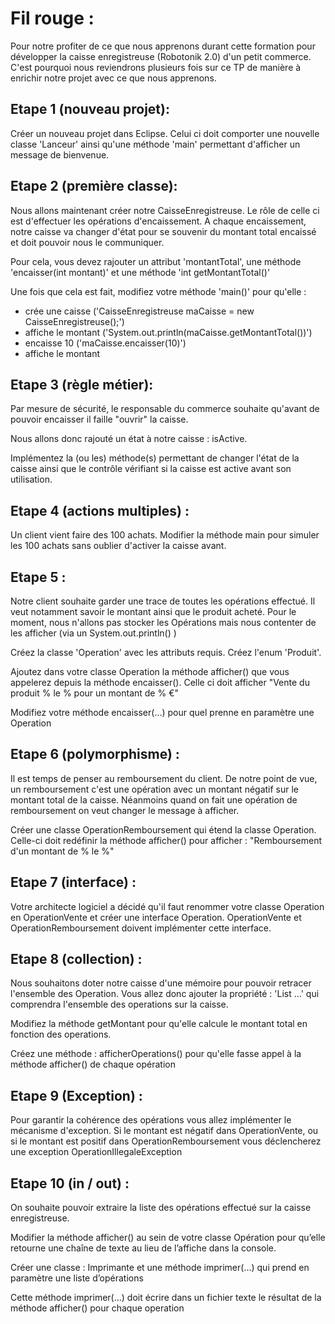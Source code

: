 # Fil rouge :

Pour notre profiter de ce que nous apprenons durant cette formation pour développer la caisse enregistreuse (Robotonik 2.0) d'un petit commerce. C'est pourquoi nous reviendrons plusieurs fois sur ce TP de manière à enrichir notre projet avec ce que nous apprenons.


## Etape 1 (nouveau projet):

Créer un nouveau projet dans Eclipse. 
Celui ci doit comporter une nouvelle classe 'Lanceur' ainsi qu'une méthode 'main' permettant d'afficher un message de bienvenue.

## Etape 2 (première classe): 

Nous allons maintenant créer notre CaisseEnregistreuse. Le rôle de celle ci est d'effectuer les opérations d'encaissement. 
A chaque encaissement, notre caisse va changer d'état pour se souvenir du montant total encaissé et doit pouvoir nous le communiquer.

Pour cela, vous devez rajouter un attribut 'montantTotal', une méthode 'encaisser(int montant)' et une méthode 'int getMontantTotal()'

Une fois que cela est fait, modifiez votre méthode 'main()' pour qu'elle :
* crée une caisse ('CaisseEnregistreuse maCaisse = new CaisseEnregistreuse();')
* affiche le montant ('System.out.println(maCaisse.getMontantTotal())')
* encaisse 10 ('maCaisse.encaisser(10)')
* affiche le montant

## Etape 3 (règle métier):

Par mesure de sécurité, le responsable du commerce souhaite qu'avant de pouvoir encaisser il faille "ouvrir" la caisse. 

Nous allons donc rajouté un état à notre caisse : isActive.

Implémentez la (ou les) méthode(s) permettant de changer l'état de la caisse ainsi que le contrôle vérifiant si la caisse est active avant son utilisation.

## Etape 4 (actions multiples) :

Un client vient faire des 100 achats. Modifier la méthode main pour simuler les 100 achats sans oublier d'activer la caisse avant.

## Etape 5 :

Notre client souhaite garder une trace de toutes les opérations effectué. Il veut notamment savoir le montant ainsi que le produit acheté. 
Pour le moment, nous n'allons pas stocker les Opérations mais nous contenter de les afficher (via un System.out.println() )

Créez la classe 'Operation' avec les attributs requis. 
Créez l'enum 'Produit'. 

Ajoutez dans votre classe Operation la méthode afficher() que vous appelerez depuis la méthode encaisser(). Celle ci doit afficher "Vente du produit % le % pour un montant de % €"

Modifiez votre méthode encaisser(...) pour quel prenne en paramètre une Operation


## Etape 6 (polymorphisme) : 

Il est temps de penser au remboursement du client. De notre point de vue, un remboursement c'est une opération avec un montant négatif sur le montant total de la caisse. Néanmoins quand on fait une opération de remboursement on veut changer le message à afficher.

Créer une classe OperationRemboursement qui étend la classe Operation. Celle-ci doit redéfinir la méthode afficher() pour afficher : "Remboursement d'un montant de % le %"

## Etape 7 (interface) : 

Votre architecte logiciel a décidé qu'il faut renommer votre classe Operation en OperationVente et créer une interface Operation. 
OperationVente et OperationRemboursement doivent implémenter cette interface. 

## Etape 8 (collection) :

Nous souhaitons doter notre caisse d'une mémoire pour pouvoir retracer l'ensemble des Operation. Vous allez donc ajouter la propriété : 'List<Operation> ...' qui comprendra l'ensemble des operations sur la caisse. 

Modifiez la méthode getMontant pour qu'elle calcule le montant total en fonction des operations.

Créez une méthode : afficherOperations() pour qu'elle fasse appel à la méthode afficher() de chaque opération

## Etape 9 (Exception) : 

Pour garantir la cohérence des opérations vous allez implémenter le mécanisme d'exception. Si le montant est négatif dans OperationVente, ou si le montant est positif dans OperationRemboursement vous déclencherez une exception OperationIllegaleException


## Etape 10 (in / out) :

On souhaite pouvoir extraire la liste des opérations effectué sur la caisse enregistreuse. 

Modifier la méthode afficher() au sein de votre classe Opération pour qu’elle retourne une chaîne de texte au lieu de l’affiche dans la console.

Créer une classe : Imprimante et une méthode imprimer(...) qui prend en paramètre une liste d’opérations

Cette méthode imprimer(...) doit écrire dans un fichier texte le résultat de la méthode afficher() pour chaque operation

